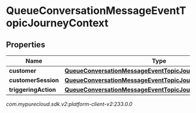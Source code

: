 # QueueConversationMessageEventTopicJourneyContext


## Properties

| Name | Type | Description | Notes |
| ------------ | ------------- | ------------- | ------------- |
| **customer** | [**QueueConversationMessageEventTopicJourneyCustomer**](QueueConversationMessageEventTopicJourneyCustomer) |  |  [optional] |
| **customerSession** | [**QueueConversationMessageEventTopicJourneyCustomerSession**](QueueConversationMessageEventTopicJourneyCustomerSession) |  |  [optional] |
| **triggeringAction** | [**QueueConversationMessageEventTopicJourneyAction**](QueueConversationMessageEventTopicJourneyAction) |  |  [optional] |




_com.mypurecloud.sdk.v2:platform-client-v2:233.0.0_
